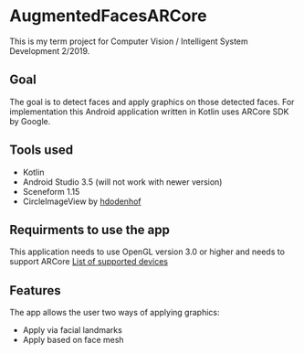 # AugmentedFacesARCore
This is my term project for Computer Vision / Intelligent System Development 2/2019.

## Goal
The goal is to detect faces and apply graphics on those detected faces.
For implementation this Android application written in Kotlin uses ARCore SDK by Google.

## Tools used
- Kotlin
- Android Studio 3.5 (will not work with newer version)
- Sceneform 1.15
- CircleImageView by [hdodenhof](https://github.com/hdodenhof/CircleImageView)

## Requirments to use the app
This application needs to use OpenGL version 3.0 or higher and needs to support ARCore
[List of supported devices](https://developers.google.com/ar/discover/supported-devices)

## Features
The app allows the user two ways of applying graphics:
- Apply via facial landmarks
- Apply based on face mesh


